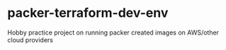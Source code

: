 # packer-terraform-dev-env
Hobby practice project on running packer created images on AWS/other cloud providers
